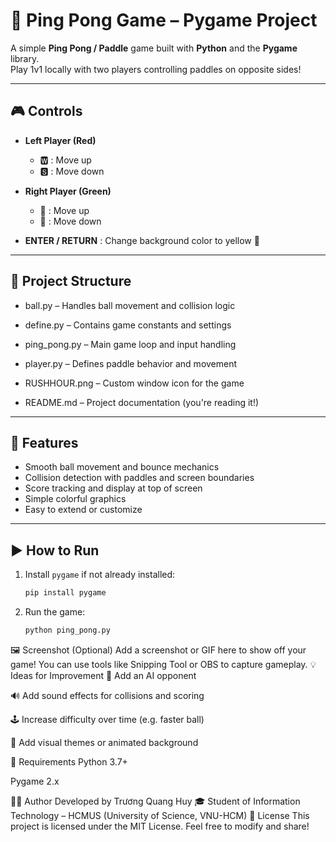 # 🏓 Ping Pong Game – Pygame Project

A simple **Ping Pong / Paddle** game built with **Python** and the **Pygame** library.  
Play 1v1 locally with two players controlling paddles on opposite sides!

---

## 🎮 Controls

- **Left Player (Red)**  
  - 🆆 : Move up  
  - 🆂 : Move down  

- **Right Player (Green)**  
  - 🔼 : Move up  
  - 🔽 : Move down  

- **ENTER / RETURN** : Change background color to yellow 💛

---

## 📁 Project Structure

- ball.py – Handles ball movement and collision logic

- define.py – Contains game constants and settings

- ping_pong.py – Main game loop and input handling

- player.py – Defines paddle behavior and movement

- RUSHHOUR.png – Custom window icon for the game

- README.md – Project documentation (you're reading it!)

---

## 🚀 Features

- Smooth ball movement and bounce mechanics
- Collision detection with paddles and screen boundaries
- Score tracking and display at top of screen
- Simple colorful graphics
- Easy to extend or customize

---

## ▶️ How to Run

1. Install `pygame` if not already installed:
   ```bash
   pip install pygame
2. Run the game:
   ```bash
   python ping_pong.py
🖼️ Screenshot (Optional)
Add a screenshot or GIF here to show off your game!
You can use tools like Snipping Tool or OBS to capture gameplay.
💡 Ideas for Improvement
🤖 Add an AI opponent

🔊 Add sound effects for collisions and scoring

🕹️ Increase difficulty over time (e.g. faster ball)

🧱 Add visual themes or animated background

🧰 Requirements
Python 3.7+

Pygame 2.x

👨‍💻 Author
Developed by Trương Quang Huy 🎓
Student of Information Technology – HCMUS (University of Science, VNU-HCM)
📄 License
This project is licensed under the MIT License.
Feel free to modify and share!
